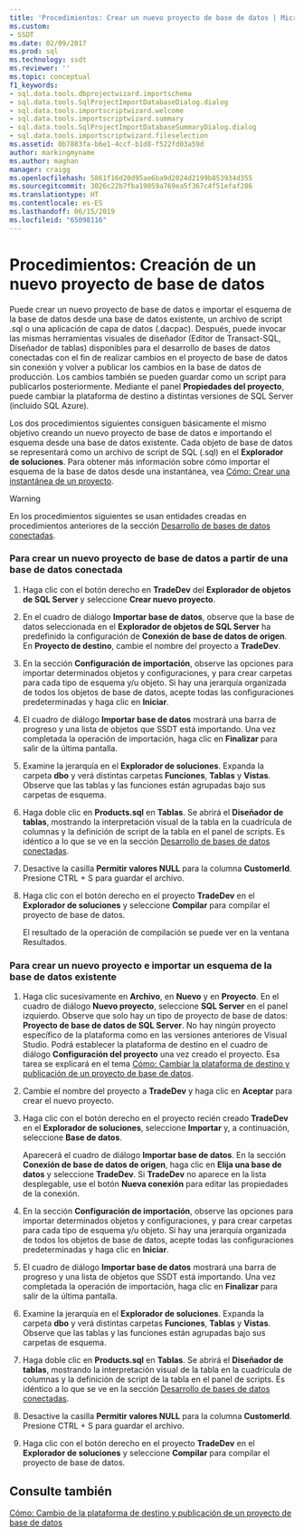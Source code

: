 ```yaml
---
title: 'Procedimientos: Crear un nuevo proyecto de base de datos | Microsoft Docs'
ms.custom:
- SSDT
ms.date: 02/09/2017
ms.prod: sql
ms.technology: ssdt
ms.reviewer: ''
ms.topic: conceptual
f1_keywords:
- sql.data.tools.dbprojectwizard.importschema
- sql.data.tools.SqlProjectImportDatabaseDialog.dialog
- sql.data.tools.importscriptwizard.welcome
- sql.data.tools.importscriptwizard.summary
- sql.data.tools.SqlProjectImportDatabaseSummaryDialog.dialog
- sql.data.tools.importscriptwizard.fileselection
ms.assetid: 0b7883fa-b6e1-4ccf-b1d8-f522fd03a59d
author: markingmyname
ms.author: maghan
manager: craigg
ms.openlocfilehash: 5861f16d20d95ae6ba9d2024d2199b853934d355
ms.sourcegitcommit: 3026c22b7fba19059a769ea5f367c4f51efaf286
ms.translationtype: HT
ms.contentlocale: es-ES
ms.lasthandoff: 06/15/2019
ms.locfileid: "65098116"
---
```

# <a name="how-to-create-a-new-database-project"></a>Procedimientos: Creación de un nuevo proyecto de base de datos
Puede crear un nuevo proyecto de base de datos e importar el esquema de la base de datos desde una base de datos existente, un archivo de script .sql o una aplicación de capa de datos (.dacpac). Después, puede invocar las mismas herramientas visuales de diseñador (Editor de Transact\-SQL, Diseñador de tablas) disponibles para el desarrollo de bases de datos conectadas con el fin de realizar cambios en el proyecto de base de datos sin conexión y volver a publicar los cambios en la base de datos de producción. Los cambios también se pueden guardar como un script para publicarlos posteriormente. Mediante el panel **Propiedades del proyecto**, puede cambiar la plataforma de destino a distintas versiones de SQL Server (incluido SQL Azure).  
  
Los dos procedimientos siguientes consiguen básicamente el mismo objetivo creando un nuevo proyecto de base de datos e importando el esquema desde una base de datos existente. Cada objeto de base de datos se representará como un archivo de script de SQL (.sql) en el **Explorador de soluciones**. Para obtener más información sobre cómo importar el esquema de la base de datos desde una instantánea, vea [Cómo: Crear una instantánea de un proyecto](../ssdt/how-to-create-a-snapshot-of-a-project.md).  
  
> [!WARNING]  
> En los procedimientos siguientes se usan entidades creadas en procedimientos anteriores de la sección [Desarrollo de bases de datos conectadas](../ssdt/connected-database-development.md).  
  
### <a name="to-create-a-new-database-project-off-a-connected-database"></a>Para crear un nuevo proyecto de base de datos a partir de una base de datos conectada  
  
1.  Haga clic con el botón derecho en **TradeDev** del **Explorador de objetos de SQL Server** y seleccione **Crear nuevo proyecto**.  
  
2.  En el cuadro de diálogo **Importar base de datos**, observe que la base de datos seleccionada en el **Explorador de objetos de SQL Server** ha predefinido la configuración de **Conexión de base de datos de origen**. En **Proyecto de destino**, cambie el nombre del proyecto a **TradeDev**.  
  
3.  En la sección **Configuración de importación**, observe las opciones para importar determinados objetos y configuraciones, y para crear carpetas para cada tipo de esquema y/u objeto. Si hay una jerarquía organizada de todos los objetos de base de datos, acepte todas las configuraciones predeterminadas y haga clic en **Iniciar**.  
  
4.  El cuadro de diálogo **Importar base de datos** mostrará una barra de progreso y una lista de objetos que SSDT está importando. Una vez completada la operación de importación, haga clic en **Finalizar** para salir de la última pantalla.  
  
5.  Examine la jerarquía en el **Explorador de soluciones**. Expanda la carpeta **dbo** y verá distintas carpetas **Funciones**, **Tablas** y **Vistas**. Observe que las tablas y las funciones están agrupadas bajo sus carpetas de esquema.  
  
6.  Haga doble clic en **Products.sql** en **Tablas**. Se abrirá el **Diseñador de tablas**, mostrando la interpretación visual de la tabla en la cuadrícula de columnas y la definición de script de la tabla en el panel de scripts. Es idéntico a lo que se ve en la sección [Desarrollo de bases de datos conectadas](../ssdt/connected-database-development.md).  
  
7.  Desactive la casilla **Permitir valores NULL** para la columna **CustomerId**. Presione CTRL + S para guardar el archivo.  
  
8.  Haga clic con el botón derecho en el proyecto **TradeDev** en el **Explorador de soluciones** y seleccione **Compilar** para compilar el proyecto de base de datos.  
  
    El resultado de la operación de compilación se puede ver en la ventana Resultados.  
  
### <a name="to-create-a-new-project-and-import-existing-database-schema"></a>Para crear un nuevo proyecto e importar un esquema de la base de datos existente  
  
1.  Haga clic sucesivamente en **Archivo**, en **Nuevo** y en **Proyecto**. En el cuadro de diálogo **Nuevo proyecto**, seleccione **SQL Server** en el panel izquierdo. Observe que solo hay un tipo de proyecto de base de datos: **Proyecto de base de datos de SQL Server**. No hay ningún proyecto específico de la plataforma como en las versiones anteriores de Visual Studio. Podrá establecer la plataforma de destino en el cuadro de diálogo **Configuración del proyecto** una vez creado el proyecto. Esa tarea se explicará en el tema [Cómo: Cambiar la plataforma de destino y publicación de un proyecto de base de datos](../ssdt/how-to-change-target-platform-and-publish-a-database-project.md).  
  
2.  Cambie el nombre del proyecto a **TradeDev** y haga clic en **Aceptar** para crear el nuevo proyecto.  
  
3.  Haga clic con el botón derecho en el proyecto recién creado **TradeDev** en el **Explorador de soluciones**, seleccione **Importar** y, a continuación, seleccione **Base de datos**.  
  
    Aparecerá el cuadro de diálogo **Importar base de datos**. En la sección **Conexión de base de datos de origen**, haga clic en **Elija una base de datos** y seleccione **TradeDev**. Si **TradeDev** no aparece en la lista desplegable, use el botón **Nueva conexión** para editar las propiedades de la conexión.  
  
4.  En la sección **Configuración de importación**, observe las opciones para importar determinados objetos y configuraciones, y para crear carpetas para cada tipo de esquema y/u objeto. Si hay una jerarquía organizada de todos los objetos de base de datos, acepte todas las configuraciones predeterminadas y haga clic en **Iniciar**.  
  
5.  El cuadro de diálogo **Importar base de datos** mostrará una barra de progreso y una lista de objetos que SSDT está importando. Una vez completada la operación de importación, haga clic en **Finalizar** para salir de la última pantalla.  
  
6.  Examine la jerarquía en el **Explorador de soluciones**. Expanda la carpeta **dbo** y verá distintas carpetas **Funciones**, **Tablas** y **Vistas**. Observe que las tablas y las funciones están agrupadas bajo sus carpetas de esquema.  
  
7.  Haga doble clic en **Products.sql** en **Tablas**. Se abrirá el **Diseñador de tablas**, mostrando la interpretación visual de la tabla en la cuadrícula de columnas y la definición de script de la tabla en el panel de scripts. Es idéntico a lo que se ve en la sección [Desarrollo de bases de datos conectadas](../ssdt/connected-database-development.md).  
  
8.  Desactive la casilla **Permitir valores NULL** para la columna **CustomerId**. Presione CTRL + S para guardar el archivo.  
  
9. Haga clic con el botón derecho en el proyecto **TradeDev** en el **Explorador de soluciones** y seleccione **Compilar** para compilar el proyecto de base de datos.  
  
## <a name="see-also"></a>Consulte también  
[Cómo: Cambio de la plataforma de destino y publicación de un proyecto de base de datos](../ssdt/how-to-change-target-platform-and-publish-a-database-project.md)  
  
